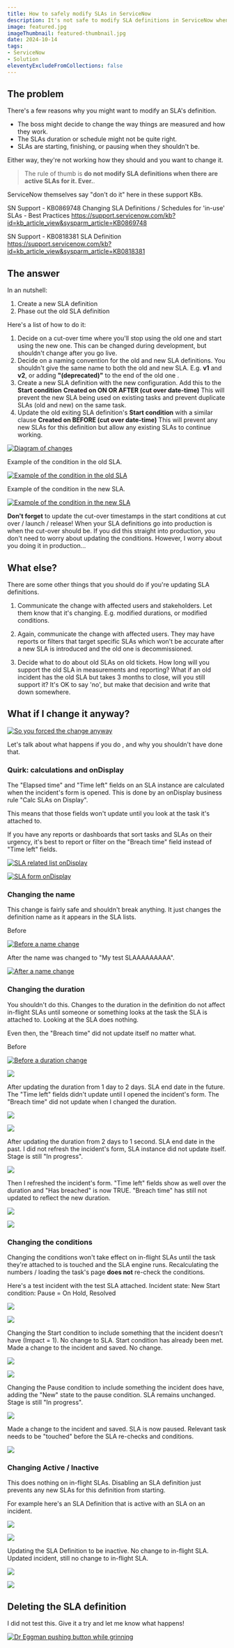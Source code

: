 ```yaml
---
title: How to safely modify SLAs in ServiceNow
description: It's not safe to modify SLA definitions in ServiceNow when there are active SLAs running for it. It can cause unpredictable behaviour, maybe even ruin your measurements entirely. Here's a quick guide on how to modify SLAs safely, as well as exploring what happens if you do.
image: featured.jpg
imageThumbnail: featured-thumbnail.jpg
date: 2024-10-14
tags:
- ServiceNow
- Solution
eleventyExcludeFromCollections: false
---
```


## The problem
There's a few reasons why you might want to modify an SLA's definition.

* The boss might decide to change the way things are measured and how they work.
* The SLAs duration or schedule might not be quite right.
* SLAs are starting, finishing, or pausing when they shouldn't be.

Either way, they're not working how they should and you want to change it.

> The rule of thumb is **do not modify SLA definitions when there are active SLAs for it. Ever.**.

ServiceNow themselves say "don't do it" here in these support KBs.

SN Support - KB0869748 Changing SLA Definitions / Schedules for 'in-use' SLAs - Best Practices
https://support.servicenow.com/kb?id=kb_article_view&sysparm_article=KB0869748

SN Support - KB0818381 SLA Definition
https://support.servicenow.com/kb?id=kb_article_view&sysparm_article=KB0818381

## The answer
In an nutshell:
1. Create a new SLA definition
2. Phase out the old SLA definition

Here's a list of how to do it:
1. Decide on a cut-over time where you'll stop using the old one and start using the new one. This can be changed during development, but shouldn't change after you go live.
1. Decide on a naming convention for the old and new SLA definitions. You shouldn't give the same name to both the old and new SLA. E.g. **v1** and **v2**, or adding **"(deprecated)"** to the end of the old one .
1. Create a new SLA definition with the new configuration. Add this to the **Start condition**
 **Created on ON OR AFTER (cut over date-time)**
 This will prevent the new SLA being used on existing tasks and prevent duplicate SLAs (old and new) on the same task.
1. Update the old exiting SLA definition's **Start condition** with a similar clause 
 **Created on BEFORE (cut over date-time)**
 This will prevent any new SLAs for this definition but allow any existing SLAs to continue working.

[![Diagram of changes](diagram-sla-cutover.png)](diagram-sla-cutover.png)

Example of the condition in the old SLA.

[![Example of the condition in the old SLA](screenshot-condition-old.png)](screenshot-condition-old.png)

Example of the condition in the new SLA.

[![Example of the condition in the new SLA](screenshot-condition-new.png)](screenshot-condition-new.png)

**Don't forget** to update the cut-over timestamps in the start conditions at cut over / launch / release! When your SLA definitions go into production is when the cut-over should be.
If you did this straight into production, you don't need to worry about updating the conditions. However, I worry about you doing it in production…

## What else?
There are some other things that you should do if you're updating SLA definitions.

1. Communicate the change with affected users and stakeholders. Let them know that it's changing. E.g. modified durations, or modified conditions.

2. Again, communicate the change with affected users. They may have reports or filters that target specific SLAs which won't be accurate after a new SLA is introduced and the old one is decommissioned.

3. Decide what to do about old SLAs on old tickets. How long will you support the old SLA in measurements and reporting? What if an old incident has the old SLA but takes 3 months to close, will you still support it? It's OK to say 'no', but make that decision and write that down somewhere.

## What if I change it anyway?
[![So you forced the change anyway](meme-captain-america-so-you-changed-it-anyway.jpg)](meme-captain-america-so-you-changed-it-anyway.jpg)

Let's talk about what happens if you do , and why you shouldn't have done that.

### Quirk: calculations and onDisplay
The "Elapsed time" and "Time left" fields on an SLA instance are calculated when the incident's form is opened. This is done by an onDisplay business rule "Calc SLAs on Display".

This means that those fields won't update until you look at the task it's attached to.

If you have any reports or dashboards that sort tasks and SLAs on their urgency, it's best to report or filter on the "Breach time" field instead of "Time left" fields.

[![SLA related list onDisplay](screenshot-ondisplay-related-list.png)](screenshot-ondisplay-related-list.png)

[![SLA form onDisplay](screenshot-ondisplay-form.png)](screenshot-ondisplay-form.png)

### Changing the name
This change is fairly safe and shouldn't break anything. It just changes the definition name as it appears in the SLA lists.

Before

[![Before a name change](changed-name-before.png)](changed-name-before.png)

After the name was changed to "My test SLAAAAAAAAA".

[![After a name change](changed-name-after.png)](changed-name-after.png)

### Changing the duration
You shouldn't do this. Changes to the duration in the definition do not affect in-flight SLAs until someone or something looks at the task the SLA is attached to. Looking at the SLA does nothing.

Even then, the "Breach time" did not update itself no matter what.

Before

[![Before a duration change](changed-duration-1-list.png)](changed-duration-1-list.png)

[![](changed-duration-1-form.png)](changed-duration-1-form.png)

After updating the duration from 1 day to 2 days. SLA end date in the future. 
The "Time left" fields didn't update until I opened the incident's form. 
The "Breach time" did not update when I changed the duration.

[![](changed-duration-2-list.png)](changed-duration-2-list.png)

[![](changed-duration-2-form.png)](changed-duration-2-form.png)

After updating the duration from 2 days to 1 second. SLA end date in the past. I did not refresh the incident's form, SLA instance did not update itself. Stage is still "In progress".

[![](changed-duration-3-form.png)](changed-duration-2-form.png)

Then I refreshed the incident's form. "Time left" fields show as well over the duration and "Has breached" is now TRUE. "Breach time" has still not updated to reflect the new duration.

[![](changed-duration-4-list.png)](changed-duration-4-list.png)

[![](changed-duration-4-form.png)](changed-duration-4-form.png)

### Changing the conditions
Changing the conditions won't take effect on in-flight SLAs until the task they're attached to is touched and the SLA engine runs. Recalculating the numbers / loading the task's page **does not** re-check the conditions.

Here's a test incident with the test SLA attached. 
Incident state: New
Start condition: Pause = On Hold, Resolved

[![](changed-condition-1-list.png)](changed-condition-1-list.png)

[![](changed-condition-1-incident.png)](changed-condition-1-incident.png)

Changing the Start condition to include something that the incident doesn't have (Impact = 1).
No change to SLA. Start condition has already been met.
Made a change to the incident and saved. No change.

[![](changed-condition-2-condition.png)](changed-condition-2-condition.png)

[![](changed-condition-2-list.png)](changed-condition-2-list.png)

Changing the Pause condition to include something the incident does have, adding the "New" state to the pause condition.
SLA remains unchanged. Stage is still "In progress".

[![](changed-condition-3-list.png)](changed-condition-3-list.png)

Made a change to the incident and saved.
SLA is now paused. Relevant task needs to be "touched" before the SLA re-checks and conditions.

[![](changed-condition-4-list.png)](changed-condition-4-list.png)

### Changing Active / Inactive
This does nothing on in-flight SLAs. Disabling an SLA definition just prevents any new SLAs for this definition from starting.

For example here's an SLA Definition that is active with an SLA on an incident.

[![](changed-active-1-sla.png)](changed-active-1-sla.png)

[![](changed-active-1-list.png)](changed-active-1-list.png)

Updating the SLA Definition to be inactive. No change to in-flight SLA. Updated incident, still no change to in-flight SLA.

[![](changed-active-2-sla.png)](changed-active-2-sla.png)

[![](changed-active-2-list.png)](changed-active-2-list.png)

## Deleting the SLA definition
I did not test this. Give it a try and let me know what happens!

[![Dr Eggman pushing button while grinning](meme-eggman-pushing-button.jpg)](meme-eggman-pushing-button.jpg)